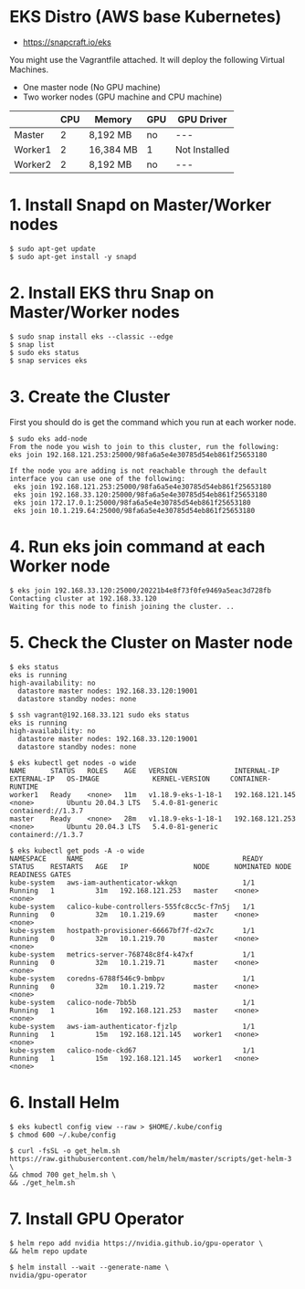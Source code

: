 # EKS Distro (AWS base Kubernetes)
- https://snapcraft.io/eks

You might use the Vagrantfile attached. It will deploy the following Virtual Machines.
- One master node (No GPU machine)
- Two worker nodes (GPU machine and CPU machine)

|  | CPU | Memory | GPU | GPU Driver |
| --- | --- | --- | --- | --- |
| Master | 2 | 8,192 MB | no | --- |
| Worker1 | 2 | 16,384 MB | 1 | Not Installed |
| Worker2 | 2 | 8,192 MB | no | --- |

# 1. Install Snapd on Master/Worker nodes
```
$ sudo apt-get update
$ sudo apt-get install -y snapd
```

# 2. Install EKS thru Snap on Master/Worker nodes
```
$ sudo snap install eks --classic --edge
$ snap list
$ sudo eks status
$ snap services eks
```

# 3. Create the Cluster
First you should do is get the command which you run at each worker node.
```
$ sudo eks add-node
From the node you wish to join to this cluster, run the following:
eks join 192.168.121.253:25000/98fa6a5e4e30785d54eb861f25653180

If the node you are adding is not reachable through the default interface you can use one of the following:
 eks join 192.168.121.253:25000/98fa6a5e4e30785d54eb861f25653180
 eks join 192.168.33.120:25000/98fa6a5e4e30785d54eb861f25653180
 eks join 172.17.0.1:25000/98fa6a5e4e30785d54eb861f25653180
 eks join 10.1.219.64:25000/98fa6a5e4e30785d54eb861f25653180
```

# 4. Run eks join command at each Worker node
```
$ eks join 192.168.33.120:25000/20221b4e8f73f0fe9469a5eac3d728fb
Contacting cluster at 192.168.33.120
Waiting for this node to finish joining the cluster. ..
```

# 5. Check the Cluster on Master node
```
$ eks status
eks is running
high-availability: no
  datastore master nodes: 192.168.33.120:19001
  datastore standby nodes: none

$ ssh vagrant@192.168.33.121 sudo eks status
eks is running
high-availability: no
  datastore master nodes: 192.168.33.120:19001
  datastore standby nodes: none

$ eks kubectl get nodes -o wide
NAME      STATUS   ROLES    AGE   VERSION              INTERNAL-IP       EXTERNAL-IP   OS-IMAGE             KERNEL-VERSION     CONTAINER-RUNTIME
worker1   Ready    <none>   11m   v1.18.9-eks-1-18-1   192.168.121.145   <none>        Ubuntu 20.04.3 LTS   5.4.0-81-generic   containerd://1.3.7
master    Ready    <none>   28m   v1.18.9-eks-1-18-1   192.168.121.253   <none>        Ubuntu 20.04.3 LTS   5.4.0-81-generic   containerd://1.3.7

$ eks kubectl get pods -A -o wide
NAMESPACE     NAME                                       READY   STATUS    RESTARTS   AGE   IP                NODE      NOMINATED NODE   READINESS GATES
kube-system   aws-iam-authenticator-wkkqn                1/1     Running   1          31m   192.168.121.253   master    <none>           <none>
kube-system   calico-kube-controllers-555fc8cc5c-f7n5j   1/1     Running   0          32m   10.1.219.69       master    <none>           <none>
kube-system   hostpath-provisioner-66667bf7f-d2x7c       1/1     Running   0          32m   10.1.219.70       master    <none>           <none>
kube-system   metrics-server-768748c8f4-k47xf            1/1     Running   0          32m   10.1.219.71       master    <none>           <none>
kube-system   coredns-6788f546c9-bmbpv                   1/1     Running   0          32m   10.1.219.72       master    <none>           <none>
kube-system   calico-node-7bb5b                          1/1     Running   1          16m   192.168.121.253   master    <none>           <none>
kube-system   aws-iam-authenticator-fjzlp                1/1     Running   1          15m   192.168.121.145   worker1   <none>           <none>
kube-system   calico-node-ckd67                          1/1     Running   1          15m   192.168.121.145   worker1   <none>           <none>
```

# 6. Install Helm
```
$ eks kubectl config view --raw > $HOME/.kube/config
$ chmod 600 ~/.kube/config

$ curl -fsSL -o get_helm.sh https://raw.githubusercontent.com/helm/helm/master/scripts/get-helm-3 \
&& chmod 700 get_helm.sh \
&& ./get_helm.sh
```

# 7. Install GPU Operator
```
$ helm repo add nvidia https://nvidia.github.io/gpu-operator \
&& helm repo update

$ helm install --wait --generate-name \
nvidia/gpu-operator
```
